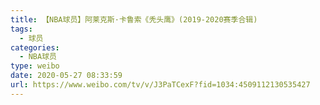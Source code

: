 ```yaml
---
title: 【NBA球员】阿莱克斯·卡鲁索《秃头鹰》(2019-2020赛季合辑)
tags:
  - 球员
categories:
  - NBA球员
type: weibo
date: 2020-05-27 08:33:59
url: https://www.weibo.com/tv/v/J3PaTCexF?fid=1034:4509112130535427
---
```


<!-- more -->